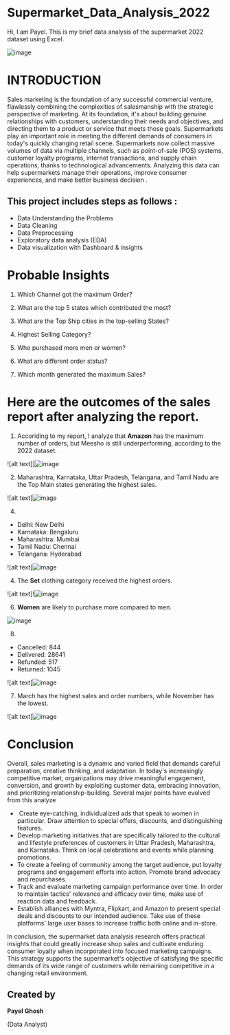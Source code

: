# Supermarket_Data_Analysis_2022

Hi, I am Payel. This is my brief data analysis of the supermarket 2022 dataset using Excel.



              
![image](https://github.com/Payel250901/Supermarket_Data_Analysis_2022/assets/158448374/62c97a7b-9a39-4de8-91c7-3286000e5e66)




# INTRODUCTION
Sales marketing is the foundation of any successful commercial venture, flawlessly combining the complexities of salesmanship with the strategic perspective of marketing. At its foundation, it's about building genuine relationships with customers, understanding their needs and objectives, and directing them to a product or service that meets those goals. Supermarkets play an important role in meeting the different demands of consumers in today's quickly changing retail scene. Supermarkets now collect massive volumes of data via multiple channels, such as point-of-sale (POS) systems, customer loyalty programs, internet transactions, and supply chain operations, thanks to technological advancements. Analyzing this data can help supermarkets manage their operations, improve consumer experiences, and make better business decision .

## This project includes steps as follows :
- Data Understanding the Problems
- Data Cleaning
- Data Preprocessing
- Exploratory data analysis (EDA)
- Data visualization with Dashboard & insights

# Probable Insights
1. Which Channel got the maximum Order?

2. What are the top 5 states which contributed the most?

3. What are the Top Ship cities in the top-selling States?

4. Highest Selling Category?
   
5. Who purchased more men or women?

6.  What are different order status?

7. Which month generated the maximum Sales?
   
# Here are the outcomes of the sales report after analyzing the report.
1. Accoriding to my report, I analyze that **Amazon** has the maximum number of orders,  but Meesho is still underperforming, according to the 2022 dataset.

![alt text]]![image](https://github.com/Payel250901/Supermarket_Data_Analysis_2022/assets/158448374/90624c3c-a6ca-4d31-b5d2-44c4dca81dc3)

2.  Maharashtra, Karnataka, Uttar Pradesh, Telangana, and Tamil Nadu are the Top Main states generating the highest sales.
   
   ![alt text]![image](https://github.com/Payel250901/Supermarket_Data_Analysis_2022/assets/158448374/85f691b5-187d-45b6-8a2a-7b9449f20ee1)
   
4.  
- Delhi: New Delhi
- Karnataka: Bengaluru
- Maharashtra: Mumbai
- Tamil Nadu: Chennai
- Telangana: Hyderabad
  
![alt text]![image](https://github.com/Payel250901/Supermarket_Data_Analysis_2022/assets/158448374/9fbc2aed-7cfe-46a9-b51f-c0352005f887)

4. The **Set** clothing category received the highest orders.
   
![alt text]!![image](https://github.com/Payel250901/Supermarket_Data_Analysis_2022/assets/158448374/7588eec8-ab84-4369-9a27-2e37369f006f)


6. **Women** are likely to purchase more compared to men.

![image](https://github.com/Payel250901/Supermarket_Data_Analysis_2022/assets/158448374/782a366a-a8dc-4751-940c-7cae202d78ab)


8.
 - Cancelled: 844
- Delivered: 28641
- Refunded: 517
- Returned: 1045
 
![alt text]![image](https://github.com/Payel250901/Supermarket_Data_Analysis_2022/assets/158448374/db97c83e-e750-4421-9bc6-5eb24e245d27)

7. March has the highest sales and order numbers, while November has the lowest.
   
![alt text]![image](https://github.com/Payel250901/Supermarket_Data_Analysis_2022/assets/158448374/9f8213d9-f101-408f-a44b-81068d2d601b)


# Conclusion
Overall, sales marketing is a dynamic and varied field that demands careful preparation, creative thinking, and adaptation. In today's increasingly competitive market, organizations may drive meaningful engagement, conversion, and growth by exploiting customer data, embracing innovation, and prioritizing relationship-building.
Several major points have evolved from this analyze

-  Create eye-catching, individualized ads that speak to women in particular. Draw attention to special offers, discounts, and distinguishing features.
- Develop marketing initiatives that are specifically tailored to the cultural and lifestyle preferences of customers in Uttar Pradesh, Maharashtra, and Karnataka. Think on local celebrations and events while 
  planning promotions.
- To create a feeling of community among the target audience, put loyalty programs and engagement efforts into action. Promote brand advocacy and repurchases.
- Track and evaluate marketing campaign performance over time. In order to maintain tactics' relevance and efficacy over time, make use of reaction data and feedback.
- Establish alliances with Myntra, Flipkart, and Amazon to present special deals and discounts to our intended audience. Take use of these platforms' large user bases to increase traffic both online and in-store.

In conclusion, the supermarket data analysis research offers practical insights that could greatly increase shop sales and cultivate enduring consumer loyalty when incorporated into focused marketing campaigns. This strategy supports the supermarket's objective of satisfying the specific demands of its wide range of customers while remaining competitive in a changing retail environment.

## Created by
**Payel Ghosh**

(Data Analyst)






 
